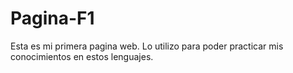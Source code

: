 # Pagina-F1
Esta es mi primera pagina web. Lo utilizo para poder practicar mis conocimientos en estos lenguajes.
